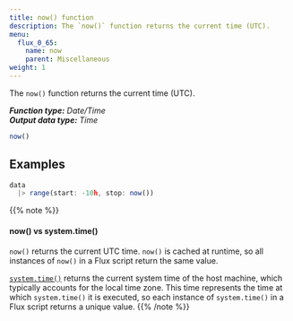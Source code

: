 ```yaml
---
title: now() function
description: The `now()` function returns the current time (UTC).
menu:
  flux_0_65:
    name: now
    parent: Miscellaneous
weight: 1
---
```


The `now()` function returns the current time (UTC).

_**Function type:** Date/Time_  
_**Output data type:** Time_

```js
now()
```

## Examples
```js
data
  |> range(start: -10h, stop: now())
```

{{% note %}}
#### now() vs system.time()
`now()` returns the current UTC time.
`now()` is cached at runtime, so all instances of `now()` in a Flux script
return the same value.

[`system.time()`](/flux/v0.65/stdlib/system/time/) returns the current
system time of the host machine, which typically accounts for the local time zone.
This time represents the time at which `system.time()` it is executed, so each
instance of `system.time()` in a Flux script returns a unique value.
{{% /note %}}
